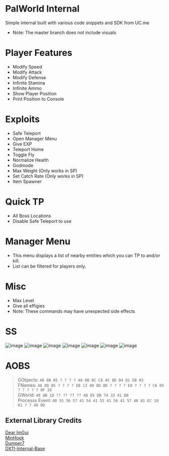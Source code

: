 # PalWorld Internal
Simple internal built with various code snippets and SDK from UC.me
- Note: The master branch does not include visuals

# Player Features
- Modify Speed
- Modify Attack
- Modify Defense
- Infinite Stamina
- Infinite Ammo
- Show Player Position
- Print Position to Console

# Exploits
- Safe Teleport
- Open Manager Menu
- Give EXP
- Teleport Home
- Toggle Fly
- Normalize Health
- Godmode
- Max Weight (Only works in SP)
- Set Catch Rate (Only works in SP)
- Item Spawner

# Quick TP
- All Boss Locations
- Disable Safe Teleport to use

# Manager Menu
- This menu displays a list of nearby entities which you can TP to and/or kill.
- List can be filtered for players only.

# Misc
- Max Level
- Give all effigies
- Note: These commands may have unexpected side effects

# SS
![image](https://github.com/NuLLxD/Pal-NetCrack-NuLL/assets/965358/7981786e-3ce2-400e-9e24-9df0eae7d0bb)
![image](https://github.com/NuLLxD/Pal-NetCrack-NuLL/assets/965358/f42b117c-22db-4d94-bafb-73fcef92c5fa)
![image](https://github.com/NuLLxD/Pal-NetCrack-NuLL/assets/965358/c1aa6ad5-7685-4c91-8fa9-c63073dfc47b)
![image](https://github.com/NuLLxD/Pal-NetCrack-NuLL/assets/965358/623b965b-6da6-4e81-816a-aeacb0cb98a6)
![image](https://github.com/NuLLxD/Pal-NetCrack-NuLL/assets/965358/5ec14b0a-d74f-4472-a325-1e94b6f2b780)
![image](https://github.com/NuLLxD/Pal-NetCrack-NuLL/assets/965358/fee05338-0897-476c-a47e-d517a318e8d7)
![image](https://github.com/NuLLxD/Pal-NetCrack-NuLL/assets/965358/61bc15fb-dbda-4d00-b1f7-2f7c32a47cb6)


# AOBS
> GObjects: `48 8B 05 ? ? ? ? 48 8B 0C C8 4C 8D 04 D1 EB 03`  
> FNames: `48 8D 05 ? ? ? ? EB 13 48 8D 0D ? ? ? ? E8 ? ? ? ? C6 05 ? ? ? ? ? 0F 10`  
> GWorld: `48 8B 1D ?? ?? ?? ?? 48 85 DB 74 33 41 B0`  
> Processs Event: `40 55 56 57 41 54 41 55 41 56 41 57 48 81 EC 10 01 ? ? 48 8D`

## External Library Credits
[Dear ImGui](https://github.com/ocornut/imgui)  
[MinHook](https://github.com/TsudaKageyu/minhook)  
[Dumper7](https://github.com/Encryqed/Dumper-7)  
[DX11-Internal-Base](https://github.com/NightFyre/DX11-ImGui-Internal-Hook)  
